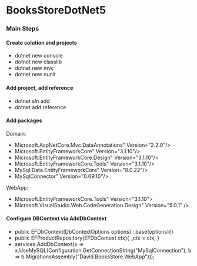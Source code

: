 # BooksStoreDotNet5

### Main Steps

#### Create solution and projects

- dotnet new console
- dotnet new classlib
- dotnet new mvc
- dotnet new nunit

#### Add project, add reference

- dotnet sln add
- dotnet add reference

#### Add packages

Domain:

- Microsoft.AspNetCore.Mvc.DataAnnotations" Version="2.2.0"/>
- Microsoft.EntityFrameworkCore" Version="3.1.10"/>
- Microsoft.EntityFrameworkCore.Design" Version="3.1.10"/>
- Microsoft.EntityFrameworkCore.Tools" Version="3.1.10"/>
- MySql.Data.EntityFrameworkCore" Version="8.0.22"/>
- MySqlConnector" Version="0.69.10"/>

WebApp:

- Microsoft.EntityFrameworkCore.Tools" Version="3.1.10">
- Microsoft.VisualStudio.Web.CodeGeneration.Design" Version="5.0.1" />

#### Configure DBContext via AddDbContext

- public EFDbContext(DbContextOptions<EFDbContext> options) : base(options){}
- public EFProductRepository(EFDbContext ctx){  _ctx = ctx; }
- services.AddDbContext<EFDbContext>(x => x.UseMySQL(Configuration.GetConnectionString("MySqlConnection"),
       b => b.MigrationsAssembly("David.BooksStore.WebApp")));
